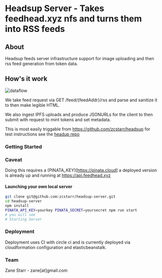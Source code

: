 # Headsup Server - Takes feedhead.xyz nfs and turns them into RSS feeds 

## About

Headsup feeds server infrastructure support for image uploading and then rss feed 
generation from token data.
## How's it work
![dataflow](https://user-images.githubusercontent.com/173187/187662134-a1e79061-8bab-4741-b501-b535ba35587c.png)

We take feed request via GET /feed/{feedAddr}/rss and parse and sanitize it 
to then make legible HTML.

We also ingest IPFS uploads and produce JSONURLs for the client to then 
submit with request to mint tokens and set metadata.

This is most easily triggable from https://github.com/zcstarr/headsup for test instructions see the [headup repo](https://github.com/zcstarr/headsup)

### Getting Started

### Caveat
Doing this requires a (PINATA_KEY)[https://pinata.cloud] a deployed version is already up and running
at https://api.feedhead.xyz
#### Launching your own local server

```sh
git clone git@github.com:zcstarr/headsup-server.git
cd headsup-server
npm install
PINATA_API_KEY=yourkey PINATA_SECRET=yoursecret npm run start
# you will see 
# Starting Server
```

### Deployment 
Deployment uses CI with circle ci and is currently deployed via cloudformation configuration and elasticbeanstalk.

### Team
Zane Starr - zane[at]gmail.com




